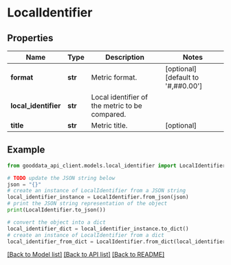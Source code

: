 # LocalIdentifier


## Properties

Name | Type | Description | Notes
------------ | ------------- | ------------- | -------------
**format** | **str** | Metric format. | [optional] [default to '#,##0.00']
**local_identifier** | **str** | Local identifier of the metric to be compared. | 
**title** | **str** | Metric title. | [optional] 

## Example

```python
from gooddata_api_client.models.local_identifier import LocalIdentifier

# TODO update the JSON string below
json = "{}"
# create an instance of LocalIdentifier from a JSON string
local_identifier_instance = LocalIdentifier.from_json(json)
# print the JSON string representation of the object
print(LocalIdentifier.to_json())

# convert the object into a dict
local_identifier_dict = local_identifier_instance.to_dict()
# create an instance of LocalIdentifier from a dict
local_identifier_from_dict = LocalIdentifier.from_dict(local_identifier_dict)
```
[[Back to Model list]](../README.md#documentation-for-models) [[Back to API list]](../README.md#documentation-for-api-endpoints) [[Back to README]](../README.md)


